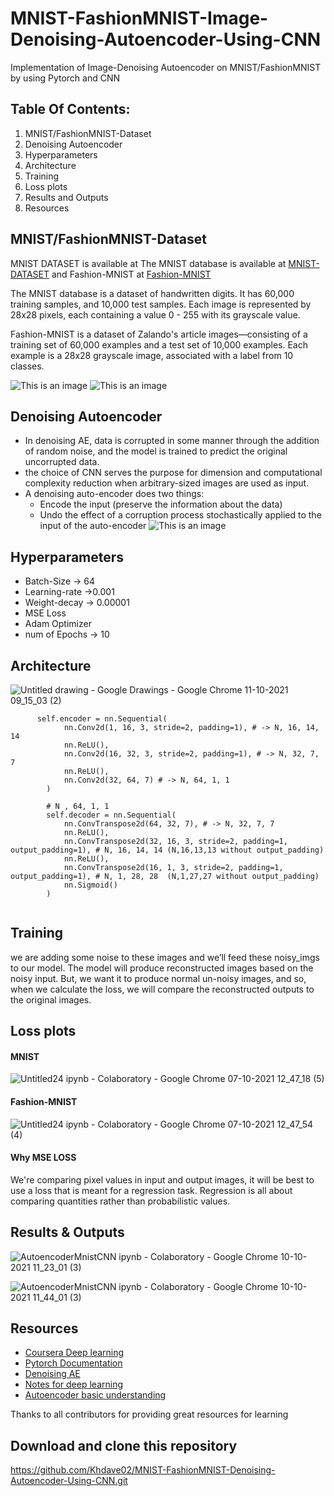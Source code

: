 # MNIST-FashionMNIST-Image-Denoising-Autoencoder-Using-CNN
Implementation of Image-Denoising Autoencoder on MNIST/FashionMNIST by using Pytorch and CNN
## Table Of Contents:
1. MNIST/FashionMNIST-Dataset
2. Denoising Autoencoder
3. Hyperparameters
4. Architecture
5. Training 
6. Loss plots
7. Results and Outputs
8. Resources



## MNIST/FashionMNIST-Dataset
MNIST DATASET is available at
The MNIST database is available at [MNIST-DATASET](http://yann.lecun.com/exdb/mnist/) and Fashion-MNIST at [Fashion-MNIST](https://github.com/zalandoresearch/fashion-mnist)

The MNIST database is a dataset of handwritten digits. It has 60,000 training samples, and 10,000 test samples. Each image is represented by 28x28 pixels, each containing a value 0 - 255 with its grayscale value.

Fashion-MNIST is a dataset of Zalando's article images—consisting of a training set of 60,000 examples and a test set of 10,000 examples. Each example is a 28x28 grayscale image, associated with a label from 10 classes. 

![This is an image](https://encrypted-tbn0.gstatic.com/images?q=tbn:ANd9GcTkdIB5OILwmRSfRB_Qf5-upoObl2WYTIP1_A&usqp=CAU)
![This is an image](https://encrypted-tbn0.gstatic.com/images?q=tbn:ANd9GcRBxb7UywgFVpcIdEWEfolQc9VEm3hDIEpBSg&usqp=CAU)

## Denoising Autoencoder
- In denoising AE, data is corrupted in some manner through the addition of random noise, and the model is trained to predict the original uncorrupted data.
- the choice of CNN serves the purpose for dimension and computational complexity reduction when arbitrary-sized images are used as input.
- A denoising auto-encoder does two things:
     - Encode the input (preserve the information about the data)
     - Undo the effect of a corruption process stochastically applied to the input of the auto-encoder
![This is an image](https://miro.medium.com/max/5160/1*SxwRp9i23OM0Up4sEze1QQ@2x.png)



## Hyperparameters
- Batch-Size -> 64
- Learning-rate ->0.001
- Weight-decay -> 0.00001
- MSE Loss
- Adam Optimizer
- num of Epochs -> 10


## Architecture 
![Untitled drawing - Google Drawings - Google Chrome 11-10-2021 09_15_03 (2)](https://user-images.githubusercontent.com/87975841/136733323-1595d8c0-5431-4654-9cdd-97c6eaa8173d.png)

```
      self.encoder = nn.Sequential(
            nn.Conv2d(1, 16, 3, stride=2, padding=1), # -> N, 16, 14, 14
            nn.ReLU(),
            nn.Conv2d(16, 32, 3, stride=2, padding=1), # -> N, 32, 7, 7
            nn.ReLU(),
            nn.Conv2d(32, 64, 7) # -> N, 64, 1, 1
        )
        
        # N , 64, 1, 1
        self.decoder = nn.Sequential(
            nn.ConvTranspose2d(64, 32, 7), # -> N, 32, 7, 7
            nn.ReLU(),
            nn.ConvTranspose2d(32, 16, 3, stride=2, padding=1, output_padding=1), # N, 16, 14, 14 (N,16,13,13 without output_padding)
            nn.ReLU(),
            nn.ConvTranspose2d(16, 1, 3, stride=2, padding=1, output_padding=1), # N, 1, 28, 28  (N,1,27,27 without output_padding)
            nn.Sigmoid()
        ) 
        
 ```
## Training
we are  adding some noise to these images and we’ll feed these noisy_imgs to our model. The model will produce reconstructed images based on the noisy input. But, we want it to produce normal un-noisy images, and so, when we calculate the loss, we will compare the reconstructed outputs to the original images.
## Loss plots
#### MNIST
![Untitled24 ipynb - Colaboratory - Google Chrome 07-10-2021 12_47_18 (5)](https://user-images.githubusercontent.com/87975841/136733434-74330e31-b4a8-4423-9622-e6aff43110b5.png)
#### Fashion-MNIST
![Untitled24 ipynb - Colaboratory - Google Chrome 07-10-2021 12_47_54 (4)](https://user-images.githubusercontent.com/87975841/136733468-dc6e3df5-43c1-4648-8e22-c39ed686d3c7.png)

#### Why MSE LOSS
We're comparing pixel values in input and output images, it will be best to use a loss that is meant for a regression task. Regression is all about comparing quantities rather than probabilistic values.
## Results & Outputs
![AutoencoderMnistCNN ipynb - Colaboratory - Google Chrome 10-10-2021 11_23_01 (3)](https://user-images.githubusercontent.com/87975841/136731578-1425201a-2a9a-43f5-8cbb-cb885a35bfb5.png)

![AutoencoderMnistCNN ipynb - Colaboratory - Google Chrome 10-10-2021 11_44_01 (3)](https://user-images.githubusercontent.com/87975841/136731685-6dc4a90e-e016-424e-bbba-a91ef1a5d4fa.png)


## Resources
- [Coursera Deep learning](https://www.coursera.org/specializations/deep-learning?)
- [Pytorch Documentation](https://pytorch.org/)
- [Denoising AE](https://lilianweng.github.io/lil-log/2018/08/12/from-autoencoder-to-beta-vae.html)
- [Notes for deep learning](https://aman.ai/coursera-dl/)
- [Autoencoder basic understanding](https://www.youtube.com/watch?v=q222maQaPYo&t=104s)

Thanks to all contributors for providing great resources for learning

## Download and clone this repository
https://github.com/Khdave02/MNIST-FashionMNIST-Denoising-Autoencoder-Using-CNN.git

